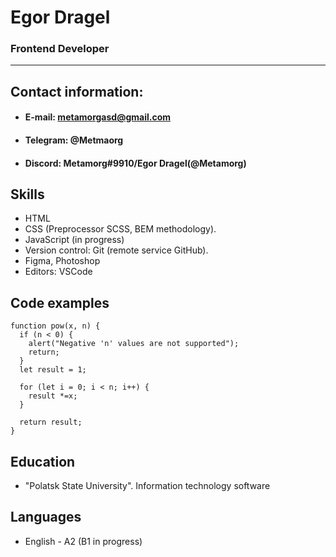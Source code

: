 
# **Egor Dragel**


### **Frontend Developer**
---
## **Contact information:**   
* #### **E-mail:** metamorgasd@gmail.com 
* #### **Telegram:** @Metmaorg 
* #### **Discord:** Metamorg#9910/Egor Dragel(@Metamorg)


## **Skills**
* HTML
* CSS (Preprocessor SCSS, BEM methodology).
* JavaScript (in progress)
* Version control: Git (remote service GitHub).
* Figma, Photoshop
* Editors: VSCode
## **Code examples**
``` JavaScript. 
function pow(x, n) {
  if (n < 0) {
    alert("Negative 'n' values are not supported");
    return;
  }
  let result = 1;

  for (let i = 0; i < n; i++) {
    result *=x;
  }

  return result;
}
```
## **Education**
*  "Polatsk State University". Information technology software
## **Languages**
* English - A2 (B1 in progress)
